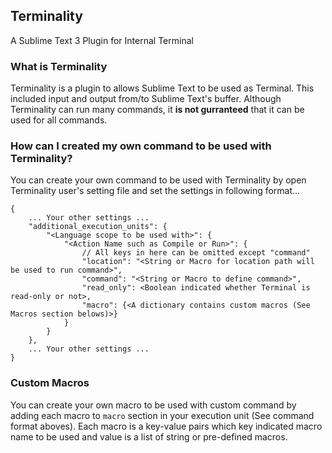 ## Terminality

A Sublime Text 3 Plugin for Internal Terminal

### What is Terminality
Terminality is a plugin to allows Sublime Text to be used as Terminal. This included input and output from/to Sublime Text's buffer. Although Terminality can run many commands, it **is not gurranteed** that it can be used for all commands.

### How can I created my own command to be used with Terminality?
You can create your own command to be used with Terminality by open Terminality user's setting file and set the settings in following format...

```
{
	... Your other settings ...
	"additional_execution_units": {
		"<Language scope to be used with>": {
			"<Action Name such as Compile or Run>": {
				// All keys in here can be omitted except "command"
				"location": "<String or Macro for location path will be used to run command>",
				"command": "<String or Macro to define command>",
				"read_only": <Boolean indicated whether Terminal is read-only or not>,
				"macro": {<A dictionary contains custom macros (See Macros section belows)>}
			}
		}
	},
	... Your other settings ...
}
```

### Custom Macros
You can create your own macro to be used with custom command by adding each macro to `macro` section in your execution unit (See command format aboves). Each macro is a key-value pairs which key indicated macro name to be used and value is a list of string or pre-defined macros.